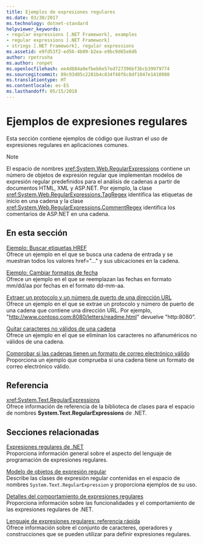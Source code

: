 ```yaml
---
title: Ejemplos de expresiones regulares
ms.date: 03/30/2017
ms.technology: dotnet-standard
helpviewer_keywords:
- regular expressions [.NET Framework], examples
- regular expressions [.NET Framework]
- strings [.NET Framework], regular expressions
ms.assetid: e9fd53f2-ed56-4b09-b2ea-e9bc9d65e6d6
author: rpetrusha
ms.author: ronpet
ms.openlocfilehash: ee4d884a0efbeb6e57ed727396bf3bcb39979774
ms.sourcegitcommit: 89c93d05c2281b4c834f48f6c8df1047e1410980
ms.translationtype: HT
ms.contentlocale: es-ES
ms.lasthandoff: 05/15/2018
---
```

# <a name="regular-expression-examples"></a>Ejemplos de expresiones regulares
Esta sección contiene ejemplos de código que ilustran el uso de expresiones regulares en aplicaciones comunes.  
  
> [!NOTE]
>  El espacio de nombres <xref:System.Web.RegularExpressions> contiene un número de objetos de expresión regular que implementan modelos de expresión regular predefinidos para el análisis de cadenas a partir de documentos HTML, XML y ASP.NET. Por ejemplo, la clase <xref:System.Web.RegularExpressions.TagRegex> identifica las etiquetas de inicio en una cadena y la clase <xref:System.Web.RegularExpressions.CommentRegex> identifica los comentarios de ASP.NET en una cadena.  
  
## <a name="in-this-section"></a>En esta sección  
 [Ejemplo: Buscar etiquetas HREF](../../../docs/standard/base-types/regular-expression-example-scanning-for-hrefs.md)  
 Ofrece un ejemplo en el que se busca una cadena de entrada y se muestran todos los valores href="…" y sus ubicaciones en la cadena.  
  
 [Ejemplo: Cambiar formatos de fecha](../../../docs/standard/base-types/regular-expression-example-changing-date-formats.md)  
 Ofrece un ejemplo en el que se reemplazan las fechas en formato mm/dd/aa por fechas en el formato dd-mm-aa.  
  
 [Extraer un protocolo y un número de puerto de una dirección URL](../../../docs/standard/base-types/how-to-extract-a-protocol-and-port-number-from-a-url.md)  
 Ofrece un ejemplo en el que se extrae un protocolo y número de puerto de una cadena que contiene una dirección URL. Por ejemplo, "http://www.contoso.com:8080/letters/readme.html" devuelve "http:8080".  
  
 [Quitar caracteres no válidos de una cadena](../../../docs/standard/base-types/how-to-strip-invalid-characters-from-a-string.md)  
 Ofrece un ejemplo en el que se eliminan los caracteres no alfanuméricos no válidos de una cadena.  
  
 [Comprobar si las cadenas tienen un formato de correo electrónico válido](../../../docs/standard/base-types/how-to-verify-that-strings-are-in-valid-email-format.md)  
 Proporciona un ejemplo que comprueba si una cadena tiene un formato de correo electrónico válido.  
  
## <a name="reference"></a>Referencia  
 <xref:System.Text.RegularExpressions>  
 Ofrece información de referencia de la biblioteca de clases para el espacio de nombres **System.Text.RegularExpressions** de .NET.  
  
## <a name="related-sections"></a>Secciones relacionadas  
 [Expresiones regulares de .NET](../../../docs/standard/base-types/regular-expressions.md)  
 Proporciona información general sobre el aspecto del lenguaje de programación de expresiones regulares.  
  
 [Modelo de objetos de expresión regular](../../../docs/standard/base-types/the-regular-expression-object-model.md)  
 Describe las clases de expresión regular contenidas en el espacio de nombres `System.Text.RegularExpression` y proporciona ejemplos de su uso.  
  
 [Detalles del comportamiento de expresiones regulares](../../../docs/standard/base-types/details-of-regular-expression-behavior.md)  
 Proporciona información sobre las funcionalidades y el comportamiento de las expresiones regulares de .NET.  
  
 [Lenguaje de expresiones regulares: referencia rápida](../../../docs/standard/base-types/regular-expression-language-quick-reference.md)  
 Ofrece información sobre el conjunto de caracteres, operadores y construcciones que se pueden utilizar para definir expresiones regulares.
